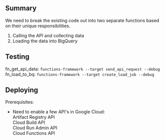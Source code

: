 ## Summary

We need to break the existing code out into two separate functions based on their unique responsibilities.

1. Calling the API and collecting data
2. Loading the data into BigQuery

## Testing

fn_get_api_data: `functions-framework --target send_api_request --debug`</br>
fn_load_to_bq: `functions-framework --target create_load_job --debug`

## Deploying

Prerequisites:
- Need to enable a few API's in Google Cloud:</br>
	Artifact Registry API</br>
	Cloud Build API</br>
	Cloud Run Admin API</br>
	Cloud Functions API